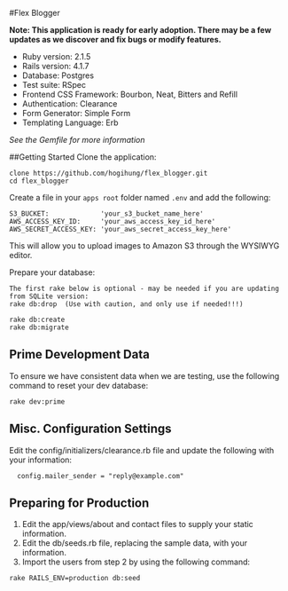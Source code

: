 #Flex Blogger

**Note: This application is ready for early adoption.  There may be a few updates as we discover and fix bugs or modify features.**

* Ruby version: 2.1.5
* Rails version: 4.1.7
* Database:  Postgres
* Test suite:  RSpec
* Frontend CSS Framework: Bourbon, Neat, Bitters and Refill<br>
* Authentication: Clearance
* Form Generator: Simple Form
* Templating Language: Erb

*See the Gemfile for more information*

##Getting Started
Clone the application:
```
clone https://github.com/hogihung/flex_blogger.git
cd flex_blogger
```


Create a file in your `apps root` folder named `.env` and add the following:
```
S3_BUCKET:             'your_s3_bucket_name_here'
AWS_ACCESS_KEY_ID:     'your_aws_access_key_id_here'
AWS_SECRET_ACCESS_KEY: 'your_aws_secret_access_key_here'
```
This will allow you to upload images to Amazon S3 through the WYSIWYG editor.


Prepare your database:
```
The first rake below is optional - may be needed if you are updating from SQLite version:
rake db:drop  (Use with caution, and only use if needed!!!)

rake db:create
rake db:migrate
```

## Prime Development Data
To ensure we have consistent data when we are testing, use the following command to reset your dev database:

```
rake dev:prime
```

## Misc. Configuration Settings
Edit the config/initializers/clearance.rb file and update the following with your information:

```
  config.mailer_sender = "reply@example.com"
```

## Preparing for Production
1.  Edit the app/views/about and contact files to supply your static information.
2.  Edit the db/seeds.rb file, replacing the sample data, with your information.
3.  Import the users from step 2 by using the following command:

```
rake RAILS_ENV=production db:seed
```


